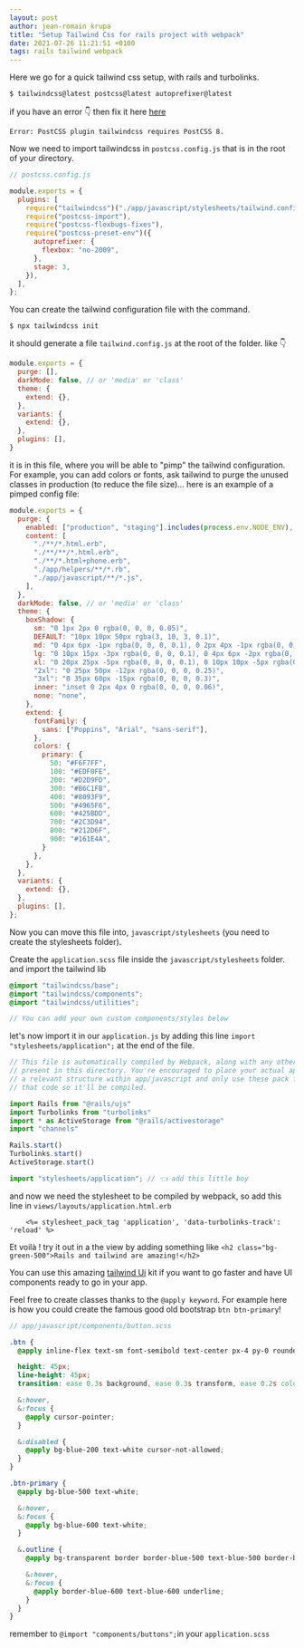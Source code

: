 ```yaml
---
layout: post
author: jean-romain krupa
title: "Setup Tailwind Css for rails project with webpack"
date: 2021-07-26 11:21:51 +0100
tags: rails tailwind webpack
---
```


Here we go for a quick tailwind css setup, with rails and turbolinks. 

```bash
$ tailwindcss@latest postcss@latest autoprefixer@latest
```

if you have an error 👇 then fix it here [here](https://tailwindcss.com/docs/installation#post-css-7-compatibility-build)

```
Error: PostCSS plugin tailwindcss requires PostCSS 8.
```

Now we need to import tailwindcss in `postcss.config.js` that is in the root of your directory.

```javascript
// postcss.config.js

module.exports = {
  plugins: [
    require("tailwindcss")("./app/javascript/stylesheets/tailwind.config.js"),
    require("postcss-import"),
    require("postcss-flexbugs-fixes"),
    require("postcss-preset-env")({
      autoprefixer: {
        flexbox: "no-2009",
      },
      stage: 3,
    }),
  ],
};

```

You can create the tailwind configuration file with the command.

```
$ npx tailwindcss init

```

it should generate a file `tailwind.config.js` at the root of the folder. like 👇 

```javascript
module.exports = {
  purge: [],
  darkMode: false, // or 'media' or 'class'
  theme: {
    extend: {},
  },
  variants: {
    extend: {},
  },
  plugins: [],
}
```

it is in this file, where you will be able to "pimp" the tailwind configuration. For example, you can add colors or fonts, ask tailwind to purge the unused classes in production (to reduce the file size)... here is an example of a pimped config file:

```javascript
module.exports = {
  purge: {
    enabled: ["production", "staging"].includes(process.env.NODE_ENV),
    content: [
      "./**/*.html.erb",
      "./**/**/*.html.erb",
      "./**/*.html+phone.erb",
      "./app/helpers/**/*.rb",
      "./app/javascript/**/*.js",
    ],
  },
  darkMode: false, // or 'media' or 'class'
  theme: {
    boxShadow: {
      sm: "0 1px 2px 0 rgba(0, 0, 0, 0.05)",
      DEFAULT: "10px 10px 50px rgba(3, 10, 3, 0.1)",
      md: "0 4px 6px -1px rgba(0, 0, 0, 0.1), 0 2px 4px -1px rgba(0, 0, 0, 0.06)",
      lg: "0 10px 15px -3px rgba(0, 0, 0, 0.1), 0 4px 6px -2px rgba(0, 0, 0, 0.05)",
      xl: "0 20px 25px -5px rgba(0, 0, 0, 0.1), 0 10px 10px -5px rgba(0, 0, 0, 0.04)",
      "2xl": "0 25px 50px -12px rgba(0, 0, 0, 0.25)",
      "3xl": "0 35px 60px -15px rgba(0, 0, 0, 0.3)",
      inner: "inset 0 2px 4px 0 rgba(0, 0, 0, 0.06)",
      none: "none",
    },
    extend: {
      fontFamily: {
        sans: ["Poppins", "Arial", "sans-serif"],
      },
      colors: {
        primary: {
          50: "#F6F7FF",
          100: "#EDF0FE",
          200: "#D2D9FD",
          300: "#B6C1FB",
          400: "#8093F9",
          500: "#4965F6",
          600: "#425BDD",
          700: "#2C3D94",
          800: "#212D6F",
          900: "#161E4A",
        }
      },
    },
  },
  variants: {
    extend: {},
  },
  plugins: [],
};

```

Now you can move this file into, `javascript/stylesheets` (you need to create the stylesheets folder).

Create the `application.scss` file inside the `javascript/stylesheets` folder. and import the tailwind lib

```scss
@import "tailwindcss/base";
@import "tailwindcss/components";
@import "tailwindcss/utilities";

// You can add your own custom components/styles below
```

let's now import it in our `application.js` by adding this line `import "stylesheets/application";` at the end of the file.

```javascript
// This file is automatically compiled by Webpack, along with any other files
// present in this directory. You're encouraged to place your actual application logic in
// a relevant structure within app/javascript and only use these pack files to reference
// that code so it'll be compiled.

import Rails from "@rails/ujs"
import Turbolinks from "turbolinks"
import * as ActiveStorage from "@rails/activestorage"
import "channels"

Rails.start()
Turbolinks.start()
ActiveStorage.start()

import "stylesheets/application"; // 👈 add this little boy

```

and now we need the stylesheet to be compiled by webpack, so add this line in `views/layouts/application.html.erb`

```erb
    <%= stylesheet_pack_tag 'application', 'data-turbolinks-track': 'reload' %>
```

Et voilà ! try it out in a the view by adding something like `<h2 class="bg-green-500">Rails and tailwind are amazing!</h2>`

You can use this amazing [tailwind Ui](https://tailwindui.com/) kit if you want to go faster and have UI components ready to go in your app.

Feel free to create classes thanks to the `@apply keyword`. For example here is how you could create the famous good old bootstrap `btn btn-primary`!

```scss
// app/javascript/components/button.scss

.btn {
  @apply inline-flex text-sm font-semibold text-center px-4 py-0 rounded-lg no-underline items-center justify-between;

  height: 45px;
  line-height: 45px;
  transition: ease 0.3s background, ease 0.3s transform, ease 0.2s color;

  &:hover,
  &:focus {
    @apply cursor-pointer;
  }

  &:disabled {
    @apply bg-blue-200 text-white cursor-not-allowed;
  }
}

.btn-primary {
  @apply bg-blue-500 text-white;

  &:hover,
  &:focus {
    @apply bg-blue-600 text-white;
  }

  &.outline {
    @apply bg-transparent border border-blue-500 text-blue-500 border-blue-500 shadow-none;

    &:hover,
    &:focus {
      @apply border-blue-600 text-blue-600 underline;
    }
  }
}

```

remember to `@import "components/buttons";`in your `application.scss` 
